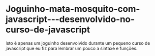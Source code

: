 # Joguinho-mata-mosquito-com-javascript---desenvolvido-no-curso-de-javascript
Isto é apenas um joguinho desenvolvido durante um pequeno curso de javascript que eu fiz para lembrar um pouco a sintaxe e funções. 


                                     

